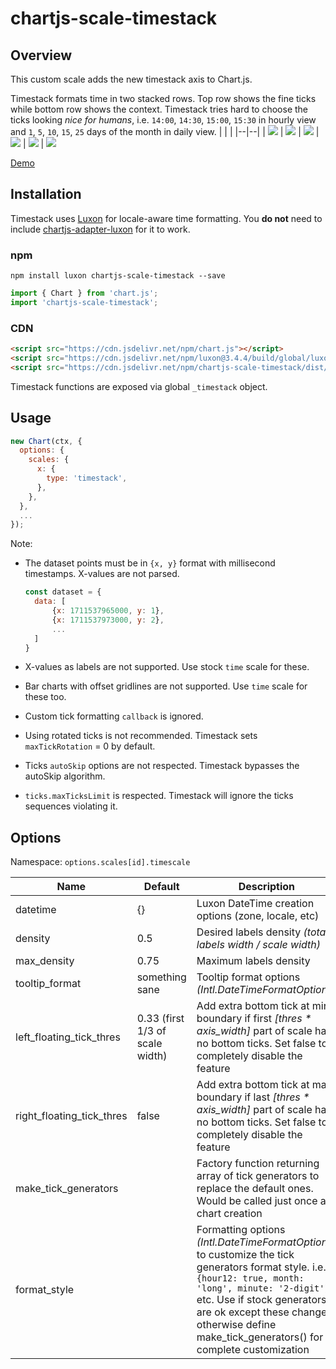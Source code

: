 # chartjs-scale-timestack

## Overview

This custom scale adds the new timestack axis to Chart.js.

Timestack formats time in two stacked rows. Top row shows the fine ticks while bottom row
shows the context.
Timestack tries hard to choose the ticks looking _nice for humans_, i.e. `14:00`, `14:30`, `15:00`, `15:30` in hourly view and `1`, `5`, `10`, `15`, `25` days of the month in daily view.
| | |
|--|--|
| ![](images/cap2.png) | ![](images/cap1.png)
| ![](images/cap3.png) | ![](images/cap4.png)
| ![](images/cap5.png) | ![](images/cap6.png)


[Demo](https://raw.githubusercontent.com/jkmnt/chartjs-scale-timestack/main/demo/index.html)

## Installation

Timestack uses [Luxon](https://moment.github.io/luxon/) for locale-aware time formatting.
You **do not** need to include [chartjs-adapter-luxon](https://github.com/chartjs/chartjs-adapter-luxon) for it to work.

### npm

```
npm install luxon chartjs-scale-timestack --save
```

```javascript
import { Chart } from 'chart.js';
import 'chartjs-scale-timestack';
```

### CDN

```html
<script src="https://cdn.jsdelivr.net/npm/chart.js"></script>
<script src="https://cdn.jsdelivr.net/npm/luxon@3.4.4/build/global/luxon.min.js"></script>
<script src="https://cdn.jsdelivr.net/npm/chartjs-scale-timestack/dist/chartjs-scale-timestack.min.js"></script>
```

Timestack functions are exposed via global `_timestack` object.

## Usage

```javascript
new Chart(ctx, {
  options: {
    scales: {
      x: {
        type: 'timestack',
      },
    },
  },
  ...
});
```

Note:

- The dataset points must be in `{x, y}` format with millisecond timestamps. X-values are not parsed.

  ```javascript
  const dataset = {
    data: [
        {x: 1711537965000, y: 1},
        {x: 1711537973000, y: 2},
        ...
    ]
  }
  ```

- X-values as labels are not supported. Use stock `time` scale for these.
- Bar charts with offset gridlines are not supported. Use `time` scale for these too.
- Custom tick formatting `callback` is ignored.
- Using rotated ticks is not recommended. Timestack sets `maxTickRotation` = 0 by default.
- Ticks `autoSkip` options are not respected. Timestack bypasses the autoSkip algorithm.
- `ticks.maxTicksLimit` is respected. Timestack will ignore the ticks sequences violating it.

## Options

Namespace: `options.scales[id].timescale`

| Name                      | Default                         | Description                                                                                                                                                                                                                                                                           |
| ------------------------- | ------------------------------- | ------------------------------------------------------------------------------------------------------------------------------------------------------------------------------------------------------------------------------------------------------------------------------------- |
| datetime                  | {}                              | Luxon DateTime creation options (zone, locale, etc)                                                                                                                                                                                                                                   |
| density                   | 0.5                             | Desired labels density _(total labels width / scale width)_                                                                                                                                                                                                                           |
| max_density               | 0.75                            | Maximum labels density                                                                                                                                                                                                                                                                |
| tooltip_format            | something sane                  | Tooltip format options _(Intl.DateTimeFormatOptions)_                                                                                                                                                                                                                                 |
| left_floating_tick_thres  | 0.33 (first 1/3 of scale width) | Add extra bottom tick at min boundary if first _[thres * axis_width]_ part of scale has no bottom ticks. Set false to completely disable the feature                                                                                                                                  |
| right_floating_tick_thres | false                           | Add extra bottom tick at max boundary if last _[thres * axis_width]_ part of scale has no bottom ticks. Set false to completely disable the feature                                                                                                                                   |
| make_tick_generators      |                                 | Factory function returning array of tick generators to replace the default ones. Would be called just once at chart creation                                                                                                                                                          |
| format_style              |                                 | Formatting options _(Intl.DateTimeFormatOptions)_ to customize the tick generators format style. i.e. `{hour12: true, month: 'long', minute: '2-digit'}` etc. Use if stock generators are ok except these changes, otherwise define make_tick_generators() for complete customization |
